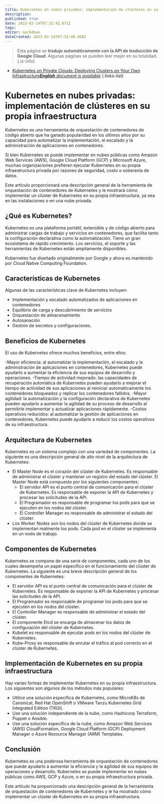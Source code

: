 ```yaml
---
title: Kubernetes en nubes privadas: implementación de clústeres en su propia infraestructura
description: 
published: true
date: 2023-02-14T07:32:42.071Z
tags: 
editor: markdown
dateCreated: 2023-02-14T07:32:40.468Z
---
```


> Esta página se **tradujo automáticamente con la API de traducción de Google Cloud**.
Algunas páginas se pueden leer mejor en su totalidad.{.is-info}



- [Kubernetes on Private Clouds: Deploying Clusters on Your Own Infrastructure***English** document is available*](/en/Knowledge-base/Kubernetes/kubernetes-on-private-clouds-deploying-clusters-on-your-own-infrastructure)
{.links-list}


# Kubernetes en nubes privadas: implementación de clústeres en su propia infraestructura

Kubernetes es una herramienta de orquestación de contenedores de código abierto que ha ganado popularidad en los últimos años por su capacidad para automatizar la implementación, el escalado y la administración de aplicaciones en contenedores.

Si bien Kubernetes se puede implementar en nubes públicas como Amazon Web Services (AWS), Google Cloud Platform (GCP) y Microsoft Azure, muchas organizaciones prefieren ejecutar Kubernetes en su propia infraestructura privada por razones de seguridad, costo o soberanía de datos.

Este artículo proporcionará una descripción general de la herramienta de orquestación de contenedores de Kubernetes y le mostrará cómo implementar un clúster de Kubernetes en su propia infraestructura, ya sea en las instalaciones o en una nube privada.

## ¿Qué es Kubernetes?

Kubernetes es una plataforma portátil, extensible y de código abierto para administrar cargas de trabajo y servicios en contenedores, que facilita tanto la configuración declarativa como la automatización. Tiene un gran ecosistema de rápido crecimiento. Los servicios, el soporte y las herramientas de Kubernetes están ampliamente disponibles.

Kubernetes fue diseñado originalmente por Google y ahora es mantenido por Cloud Native Computing Foundation.

## Características de Kubernetes

Algunas de las características clave de Kubernetes incluyen:

- Implementación y escalado automatizados de aplicaciones en contenedores
- Equilibrio de carga y descubrimiento de servicios
- Orquestación de almacenamiento
- Autosanación
- Gestión de secretos y configuraciones.

## Beneficios de Kubernetes

El uso de Kubernetes ofrece muchos beneficios, entre ellos:

-Mayor eficiencia: al automatizar la implementación, el escalado y la administración de aplicaciones en contenedores, Kubernetes puede ayudarlo a aumentar la eficiencia de sus equipos de desarrollo y operaciones.
-Tiempo de actividad mejorado: las capacidades de recuperación automática de Kubernetes pueden ayudarlo a mejorar el tiempo de actividad de sus aplicaciones al reiniciar automáticamente los contenedores bloqueados y replicar los contenedores fallidos.
-Mayor agilidad: la automatización y la configuración declarativa de Kubernetes pueden ayudarlo a aumentar la agilidad de su proceso de desarrollo al permitirle implementar y actualizar aplicaciones rápidamente.
-Costos operativos reducidos: al automatizar la gestión de aplicaciones en contenedores, Kubernetes puede ayudarlo a reducir los costos operativos de su infraestructura.

## Arquitectura de Kubernetes

Kubernetes es un sistema complejo con una variedad de componentes. La siguiente es una descripción general de alto nivel de la arquitectura de Kubernetes:

- El Master Node es el corazón del clúster de Kubernetes. Es responsable de administrar el clúster y mantener un registro del estado del clúster. El Master Node está compuesto por los siguientes componentes:
  - El servidor API es el punto central de comunicación para el clúster de Kubernetes. Es responsable de exponer la API de Kubernetes y procesar las solicitudes de la API.
  - El Programador es responsable de programar los pods para que se ejecuten en los nodos del clúster.
  - El Controller Manager es responsable de administrar el estado del clúster.
- Los Worker Nodes son los nodos del clúster de Kubernetes donde se implementan realmente los pods. Cada pod en el clúster se implementa en un nodo de trabajo.

## Componentes de Kubernetes

Kubernetes se compone de una serie de componentes, cada uno de los cuales desempeña un papel específico en el funcionamiento del clúster de Kubernetes. La siguiente es una breve descripción general de los componentes de Kubernetes:

- El servidor API es el punto central de comunicación para el clúster de Kubernetes. Es responsable de exponer la API de Kubernetes y procesar las solicitudes de la API.
- El Programador es responsable de programar los pods para que se ejecuten en los nodos del clúster.
- El Controller Manager es responsable de administrar el estado del clúster.
- El componente Etcd se encarga de almacenar los datos de configuración del clúster de Kubernetes.
- Kubelet es responsable de ejecutar pods en los nodos del clúster de Kubernetes.
- Kube-Proxy es responsable de enrutar el tráfico al pod correcto en el clúster de Kubernetes.

## Implementación de Kubernetes en su propia infraestructura

Hay varias formas de implementar Kubernetes en su propia infraestructura. Los siguientes son algunos de los métodos más populares:

- Utilice una solución específica de Kubernetes, como MicroK8s de Canonical, Red Hat OpenShift o VMware Tanzu Kubernetes Grid Integrated Edition (TKGI).
- Use una solución independiente de la nube, como Hashicorp Terraform, Puppet o Ansible.
- Use una solución específica de la nube, como Amazon Web Services (AWS) CloudFormation, Google Cloud Platform (GCP) Deployment Manager o Azure Resource Manager (ARM) Templates.

## Conclusión

Kubernetes es una poderosa herramienta de orquestación de contenedores que puede ayudarlo a aumentar la eficiencia y la agilidad de sus equipos de operaciones y desarrollo. Kubernetes se puede implementar en nubes públicas como AWS, GCP y Azure, o en su propia infraestructura privada.

Este artículo ha proporcionado una descripción general de la herramienta de orquestación de contenedores de Kubernetes y le ha mostrado cómo implementar un clúster de Kubernetes en su propia infraestructura.